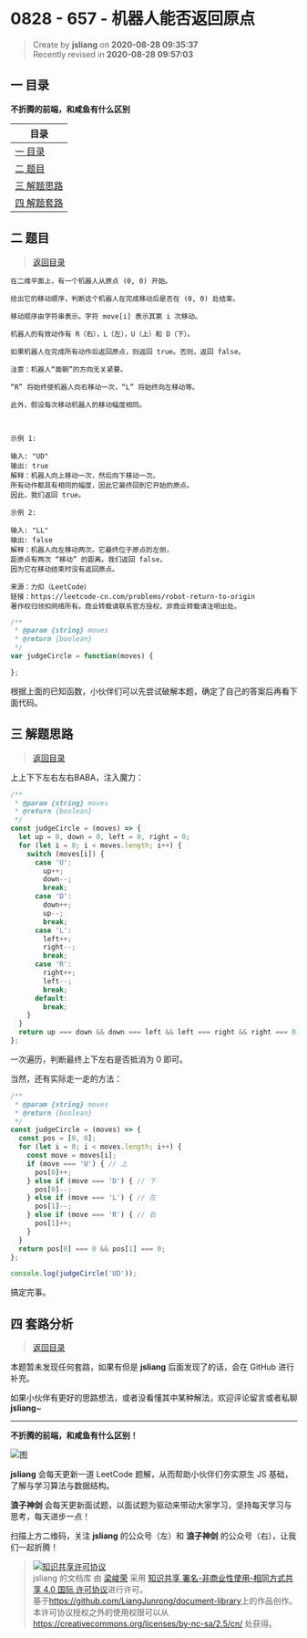 0828 - 657 - 机器人能否返回原点
===

> Create by **jsliang** on **2020-08-28 09:35:37**  
> Recently revised in **2020-08-28 09:57:03**

## <a name="chapter-one" id="chapter-one"></a>一 目录

**不折腾的前端，和咸鱼有什么区别**

| 目录 |
| --- |
| [一 目录](#chapter-one) |
| <a name="catalog-chapter-two" id="catalog-chapter-two"></a>[二 题目](#chapter-two) |
| <a name="catalog-chapter-three" id="catalog-chapter-three"></a>[三 解题思路](#chapter-three) |
| <a name="catalog-chapter-four" id="catalog-chapter-four"></a>[四 解题套路](#chapter-four) |

## <a name="chapter-two" id="chapter-two"></a>二 题目

> [返回目录](#chapter-one)

```
在二维平面上，有一个机器人从原点 (0, 0) 开始。

给出它的移动顺序，判断这个机器人在完成移动后是否在 (0, 0) 处结束。

移动顺序由字符串表示。字符 move[i] 表示其第 i 次移动。

机器人的有效动作有 R（右），L（左），U（上）和 D（下）。

如果机器人在完成所有动作后返回原点，则返回 true。否则，返回 false。

注意：机器人“面朝”的方向无关紧要。

“R” 将始终使机器人向右移动一次，“L” 将始终向左移动等。
 
此外，假设每次移动机器人的移动幅度相同。

 

示例 1:

输入: "UD"
输出: true
解释：机器人向上移动一次，然后向下移动一次。
所有动作都具有相同的幅度，因此它最终回到它开始的原点。
因此，我们返回 true。

示例 2:

输入: "LL"
输出: false
解释：机器人向左移动两次。它最终位于原点的左侧，
距原点有两次 “移动” 的距离。我们返回 false，
因为它在移动结束时没有返回原点。

来源：力扣（LeetCode）
链接：https://leetcode-cn.com/problems/robot-return-to-origin
著作权归领扣网络所有。商业转载请联系官方授权，非商业转载请注明出处。
```

```js
/**
 * @param {string} moves
 * @return {boolean}
 */
var judgeCircle = function(moves) {

};
```

根据上面的已知函数，小伙伴们可以先尝试破解本题，确定了自己的答案后再看下面代码。

## <a name="chapter-three" id="chapter-three"></a>三 解题思路

> [返回目录](#chapter-one)

上上下下左右左右BABA，注入魔力：

```js
/**
 * @param {string} moves
 * @return {boolean}
 */
const judgeCircle = (moves) => {
  let up = 0, down = 0, left = 0, right = 0;
  for (let i = 0; i < moves.length; i++) {
    switch (moves[i]) {
      case 'U':
        up++;
        down--;
        break;
      case 'D':
        down++;
        up--;
        break;
      case 'L':
        left++;
        right--;
        break;
      case 'R':
        right++;
        left--;
        break;
      default:
        break;
    }
  }
  return up === down && down === left && left === right && right === 0;
};
```

一次遍历，判断最终上下左右是否抵消为 0 即可。

当然，还有实际走一走的方法：

```js
/**
 * @param {string} moves
 * @return {boolean}
 */
const judgeCircle = (moves) => {
  const pos = [0, 0];
  for (let i = 0; i < moves.length; i++) {
    const move = moves[i];
    if (move === 'U') { // 上
      pos[0]++;
    } else if (move === 'D') { // 下
      pos[0]--;
    } else if (move === 'L') { // 左
      pos[1]--;
    } else if (move === 'R') { // 右
      pos[1]++;
    }
  }
  return pos[0] === 0 && pos[1] === 0;
};

console.log(judgeCircle('UD'));
```

搞定完事。

## <a name="chapter-four" id="chapter-four"></a>四 套路分析

> [返回目录](#chapter-one)

本题暂未发现任何套路，如果有但是 **jsliang** 后面发现了的话，会在 GitHub 进行补充。

如果小伙伴有更好的思路想法，或者没看懂其中某种解法，欢迎评论留言或者私聊 **jsliang**~

---

**不折腾的前端，和咸鱼有什么区别！**

![图](https://github.com/LiangJunrong/document-library/blob/master/public-repertory/img/z-index-small.png?raw=true)

**jsliang** 会每天更新一道 LeetCode 题解，从而帮助小伙伴们夯实原生 JS 基础，了解与学习算法与数据结构。

**浪子神剑** 会每天更新面试题，以面试题为驱动来带动大家学习，坚持每天学习与思考，每天进步一点！

扫描上方二维码，关注 **jsliang** 的公众号（左）和 **浪子神剑** 的公众号（右），让我们一起折腾！

> <a rel="license" href="http://creativecommons.org/licenses/by-nc-sa/4.0/"><img alt="知识共享许可协议" style="border-width:0" src="https://i.creativecommons.org/l/by-nc-sa/4.0/88x31.png" /></a><br /><span xmlns:dct="http://purl.org/dc/terms/" property="dct:title">jsliang 的文档库</span> 由 <a xmlns:cc="http://creativecommons.org/ns#" href="https://github.com/LiangJunrong/document-library" property="cc:attributionName" rel="cc:attributionURL">梁峻荣</a> 采用 <a rel="license" href="http://creativecommons.org/licenses/by-nc-sa/4.0/">知识共享 署名-非商业性使用-相同方式共享 4.0 国际 许可协议</a>进行许可。<br />基于<a xmlns:dct="http://purl.org/dc/terms/" href="https://github.com/LiangJunrong/document-library" rel="dct:source">https://github.com/LiangJunrong/document-library</a>上的作品创作。<br />本许可协议授权之外的使用权限可以从 <a xmlns:cc="http://creativecommons.org/ns#" href="https://creativecommons.org/licenses/by-nc-sa/2.5/cn/" rel="cc:morePermissions">https://creativecommons.org/licenses/by-nc-sa/2.5/cn/</a> 处获得。
